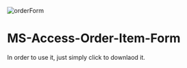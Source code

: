 ![orderForm](https://user-images.githubusercontent.com/70451928/115123006-09484800-9f89-11eb-96ae-706430587e70.png)
# MS-Access-Order-Item-Form
In order to use it, just simply click to downlaod it.

